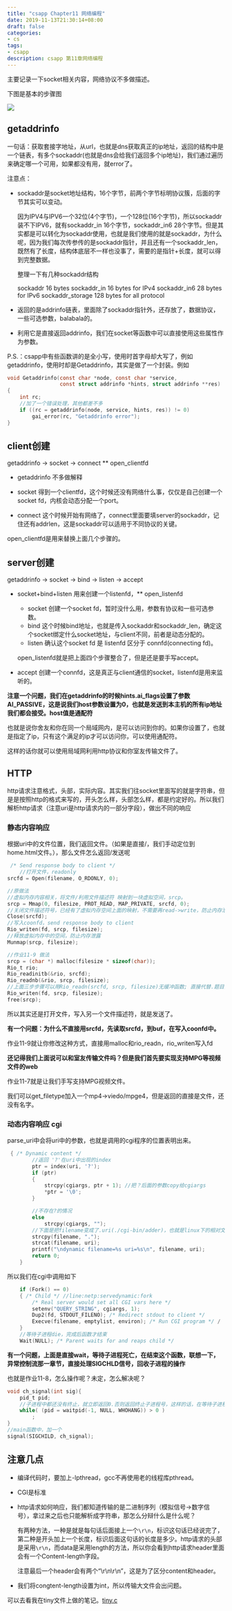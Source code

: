 ```yaml
---
title: "csapp Chapter11 网络编程"
date: 2019-11-13T21:30:14+08:00
draft: false
categories:
- cs
tags:
- csapp
description: csapp 第11章网络编程
---
```


主要记录一下socket相关内容，网络协议不多做描述。

下图是基本的步骤图

![](https://pic.superbed.cn/item/5dcd2bb58e0e2e3ee9164936.jpg)

## getaddrinfo

一句话：获取套接字地址，从url，也就是dns获取真正的ip地址，返回的结构中是一个链表，有多个sockaddr(也就是dns会给我们返回多个ip地址)，我们通过遍历来确定哪一个可用，如果都没有用，就error了。

注意点：

- sockaddr是socket地址结构，16个字节，前两个字节标明协议簇，后面的字节其实可以变动。

  因为IPV4与IPV6一个32位(4个字节)，一个128位(16个字节)，所以sockaddr装不下IPV6，就有sockaddr_in 16个字节，sockaddr_in6 28个字节。但是其实都是可以转化为sockaddr使用，也就是我们使用的就是sockaddr，为什么呢，因为我们每次传参传的是sockaddr指针，并且还有一个sockaddr_len，既然有了长度，结构体底层不一样也没事了，需要的是指针+长度，就可以得到完整数据。

  整理一下有几种sockaddr结构

   sockaddr            		16 bytes
   sockaddr_in        		16 bytes for IPv4
   sockaddr_in6        	28 bytes for IPv6
   sockaddr_storage    128 bytes for all protocol

- 返回的是addrinfo链表，里面除了sockaddr指针外，还存放了，数据协议，一些可选参数，balabala的。

- 利用它是直接返回addrinfo，我们在socket等函数中可以直接使用这些属性作为参数。

P.S.：csapp中有些函数讲的是全小写，使用时首字母却大写了，例如getaddrinfo，使用时却是Getaddrinfo，其实是做了一个封装。例如

```c
void Getaddrinfo(const char *node, const char *service, 
                 const struct addrinfo *hints, struct addrinfo **res)
{
    int rc;
	//加了一个错误处理，其他都差不多
    if ((rc = getaddrinfo(node, service, hints, res)) != 0) 
        gai_error(rc, "Getaddrinfo error");
}
```

## client创建

getaddrinfo -> socket -> connect ** open_clientfd

- getaddrinfo 不多做解释

- socket 得到一个clientfd，这个时候还没有网络什么事，仅仅是自己创建一个socket fd，内核会动态分配一个port。

- connect 这个时候开始有网络了，connect里面要填server的sockaddr，记住还有addrlen，这是sockaddr可以适用于不同协议的关键。

open_clientfd是用来替换上面几个步骤的。

## server创建

getaddrinfo -> socket  -> bind -> listen -> accept     

- socket+bind+listen 用来创建一个listenfd，** open_listenfd

  - socket 创建一个socket fd，暂时没什么用，参数有协议和一些可选参数。
  - bind 这个时候bind地址，也就是传入sockaddr和sockaddr_len，确定这个socket绑定什么socket地址，与client不同，前者是动态分配的。
  - listen 确认这个socket fd 是 listenfd 区分于 connfd(connecting fd)。

  open_listenfd就是把上面四个步骤整合了，但是还是要手写accept。

- accept 创建一个connfd，这是真正与client通信的socket，listenfd是用来监听的。

**注意一个问题，我们在getaddrinfo的时候hints.ai_flags设置了参数AI_PASSIVE，这是说我们host参数设置为0，也就是发送到本主机的所有ip地址我们都会接受。host值是通配符**

也就是说你舍友和你在同一个局域网内，是可以访问到你的。如果你设置了，也就是指定了ip，只有这个满足的ip才可以访问你，可以使用通配符。

这样的话你就可以使用局域网利用http协议和你室友传输文件了。

## HTTP

http请求注意格式，头部，实际内容。其实我们往socket里面写的就是字符串，但是是按照http的格式来写的，开头怎么样，头部怎么样，都是约定好的。所以我们解析http请求（注意uri是http请求内的一部分字段），做出不同的响应

### 静态内容响应

根据uri中的文件位置，我们返回文件。（如果是直接/，我们手动定位到home.html文件。），那么文件怎么返回/发送呢

```c
 /* Send response body to client */
    //打开文件，readonly
srcfd = Open(filename, O_RDONLY, 0);                       

//原做法
//虚拟内存内容相关，将文件/利用文件描述符 映射到一块虚拟空间，srcp。
srcp = Mmap(0, filesize, PROT_READ, MAP_PRIVATE, srcfd, 0); 
//关闭文件描述符号，已经有了虚拟内存空间上面的映射，不需要再read->write，防止内存泄露
Close(srcfd);                                               
//写入coonfd，send response body to client
Rio_writen(fd, srcp, filesize);                             
//释放虚拟内存中的空间，防止内存泄露
Munmap(srcp, filesize);

//作业11-9 做法
srcp = (char *) malloc(filesize * sizeof(char));
Rio_t rio;
Rio_readinitb(&rio, srcfd);
Rio_readnb(&rio, srcp, filesize);
//上面三步步骤可以用Rio_readn(srcfd, srcp, filesize)无缓冲函数; 直接代替.题目要求这种。
Rio_writen(fd, srcp, filesize);
free(srcp);
```

所以其实还是打开文件，写入另一个文件描述符，就是发送了。

**有一个问题：为什么不直接用srcfd，先读取srcfd，到buf，在写入coonfd中。**

作业11-9就让你修改这种方式，直接用malloc和rio_readn，rio_writen写入fd

**还记得我们上面说可以和室友传输文件吗？但是我们首先要实现支持MPG等视频文件的web**

作业11-7就是让我们手写支持MPG视频文件。

我们可以get_filetype加入一个mp4->viedo/mpge4，但是返回的直接是文件，还没有名字。

### 动态内容响应 cgi

parse_uri中会将uri中的参数，也就是调用的cgi程序的位置表明出来。

```c
 { /* Dynamic content */    
        //返回 '?'在uri中出现的index
        ptr = index(uri, '?'); 
        if (ptr)
        {
            strcpy(cgiargs, ptr + 1); //把？后面的参数copy给cgiargs
            *ptr = '\0';
        }

        //不存在?的情况
        else
            strcpy(cgiargs, ""); 
        //下面是把filename变成了.uri(./cgi-bin/adder)，也就是linux下的相对文件名字
        strcpy(filename, ".");   
        strcat(filename, uri);   
        printf("\ndynamic filename=%s uri=%s\n", filename, uri);
        return 0;
    }
```

所以我们在cgi中调用如下

```c
    if (Fork() == 0)
    { /* Child */ //line:netp:servedynamic:fork
        /* Real server would set all CGI vars here */
        setenv("QUERY_STRING", cgiargs, 1);                         
        Dup2(fd, STDOUT_FILENO); /* Redirect stdout to client */    
        Execve(filename, emptylist, environ); /* Run CGI program */ /
    }
    //等待子进程die，完成后函数才结束
    Wait(NULL); /* Parent waits for and reaps child */ 
```

**有一个问题，上面是直接wait，等待子进程死亡，在结束这个函数，联想一下，异常控制流那一章节，直接处理SIGCHLD信号，回收子进程的操作**

也就是作业11-8，怎么操作呢？未定，怎么解决呢？

```c
void ch_signal(int sig){
    pid_t pid;
    //子进程中都还没有终止，就立即返回0.否则返回终止子进程号，这样的话，在等待子进程的时候，我们还是可以做自己的事情的。
    while( (pid = waitpid(-1, NULL, WHOHANG)) > 0 )
        ;
}
//main函数中，加一个
signal(SIGCHILD, ch_signal);
```

## 注意几点

- 编译代码时，要加上-lpthread，gcc不再使用老的线程库pthread。

- CGI是标准

- http请求如何响应，我们都知道传输的是二进制序列（模拟信号->数字信号），拿过来之后也只能解析成字符串，那怎么分辩什么是什么呢？

  有两种方法，一种是就是每句话后面接上一个`\r\n`，标识这句话已经说完了，第二种是开头加上一个长度，标识后面这句话的长度是多少。http请求的头部是采用`\r\n`，而data是采用length的方法，所以你会看到http请求header里面会有一个Content-length字段。

  注意最后一个header会有两个“\r\n\r\n”，这是为了区分content和header。

- 我们将congtent-length设置为int，所以传输大文件会出问题。

可以去看我在tiny文件上做的笔记。[tiny.c](https://github.com/Bowser1704/csapp/blob/master/chapter11/tiny.c)